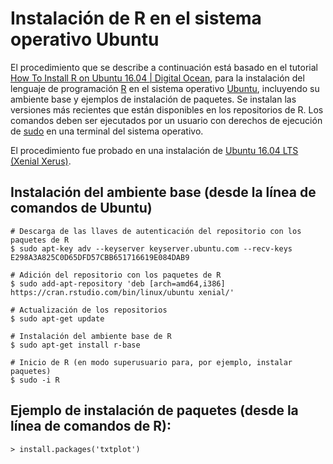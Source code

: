 # Instalación de R en el sistema operativo Ubuntu

El procedimiento que se describe a continuación está basado en el tutorial [How To Install R on Ubuntu 16.04 | Digital Ocean](https://www.digitalocean.com/community/tutorials/how-to-install-r-on-ubuntu-16-04-2), para la instalación del lenguaje de programación [R](https://www.r-project.org/) en el sistema operativo [Ubuntu](https://ubuntu.com/), incluyendo su ambiente base y ejemplos de instalación de paquetes. Se instalan las versiones más recientes que están disponibles en los repositorios de R. Los comandos deben ser ejecutados por un usuario con derechos de ejecución de [sudo](https://en.wikipedia.org/wiki/Sudo) en una terminal del sistema operativo.

El procedimiento fue probado en una instalación de [Ubuntu 16.04 LTS (Xenial Xerus)](http://releases.ubuntu.com/16.04/).

## Instalación del ambiente base (desde la línea de comandos de Ubuntu)
```terminal
# Descarga de las llaves de autenticación del repositorio con los paquetes de R
$ sudo apt-key adv --keyserver keyserver.ubuntu.com --recv-keys E298A3A825C0D65DFD57CBB651716619E084DAB9

# Adición del repositorio con los paquetes de R
$ sudo add-apt-repository 'deb [arch=amd64,i386] https://cran.rstudio.com/bin/linux/ubuntu xenial/'

# Actualización de los repositorios
$ sudo apt-get update

# Instalación del ambiente base de R
$ sudo apt-get install r-base

# Inicio de R (en modo superusuario para, por ejemplo, instalar paquetes)
$ sudo -i R
```

## Ejemplo de instalación de paquetes (desde la línea de comandos de R):
```terminal
> install.packages('txtplot')
```
